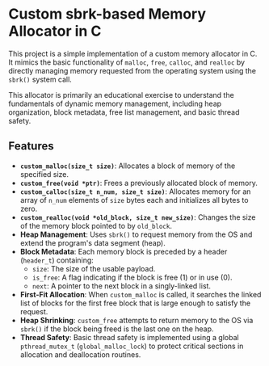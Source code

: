 # Custom sbrk-based Memory Allocator in C

This project is a simple implementation of a custom memory allocator in C. It mimics the basic functionality of `malloc`, `free`, `calloc`, and `realloc` by directly managing memory requested from the operating system using the `sbrk()` system call.

This allocator is primarily an educational exercise to understand the fundamentals of dynamic memory management, including heap organization, block metadata, free list management, and basic thread safety.

## Features

*   **`custom_malloc(size_t size)`**: Allocates a block of memory of the specified size.
*   **`custom_free(void *ptr)`**: Frees a previously allocated block of memory.
*   **`custom_calloc(size_t n_num, size_t size)`**: Allocates memory for an array of `n_num` elements of `size` bytes each and initializes all bytes to zero.
*   **`custom_realloc(void *old_block, size_t new_size)`**: Changes the size of the memory block pointed to by `old_block`.
*   **Heap Management**: Uses `sbrk()` to request memory from the OS and extend the program's data segment (heap).
*   **Block Metadata**: Each memory block is preceded by a header (`header_t`) containing:
    *   `size`: The size of the usable payload.
    *   `is_free`: A flag indicating if the block is free (1) or in use (0).
    *   `next`: A pointer to the next block in a singly-linked list.
*   **First-Fit Allocation**: When `custom_malloc` is called, it searches the linked list of blocks for the first free block that is large enough to satisfy the request.
*   **Heap Shrinking**: `custom_free` attempts to return memory to the OS via `sbrk()` if the block being freed is the last one on the heap.
*   **Thread Safety**: Basic thread safety is implemented using a global `pthread_mutex_t` (`global_malloc_lock`) to protect critical sections in allocation and deallocation routines.